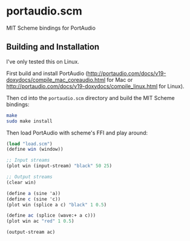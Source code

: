 # portaudio.scm
MIT Scheme bindings for PortAudio

## Building and Installation
I've only tested this on Linux.

First build and install PortAudio (http://portaudio.com/docs/v19-doxydocs/compile_mac_coreaudio.html for Mac or http://portaudio.com/docs/v19-doxydocs/compile_linux.html for Linux).

Then cd into the `portaudio.scm` directory and build the MIT Scheme bindings:

```bash
make
sudo make install
```

Then load PortAudio with scheme's FFI and play around:
```scheme
(load "load.scm")
(define win (window))

;; Input streams
(plot win (input-stream) "black" 50 25)

;; Output streams
(clear win)

(define a (sine 'a))
(define c (sine 'c))
(plot win (splice a c) "black" 1 0.5)

(define ac (splice (wave:+ a c)))
(plot win ac "red" 1 0.5)

(output-stream ac)
```
